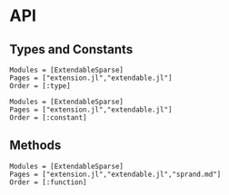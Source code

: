 # API

## Types and Constants


```@autodocs
Modules = [ExtendableSparse]
Pages = ["extension.jl","extendable.jl"]
Order = [:type]
```

```@autodocs
Modules = [ExtendableSparse]
Pages = ["extension.jl","extendable.jl"]
Order = [:constant]
```
## Methods

```@autodocs
Modules = [ExtendableSparse]
Pages = ["extension.jl","extendable.jl","sprand.md"]
Order = [:function]
```




